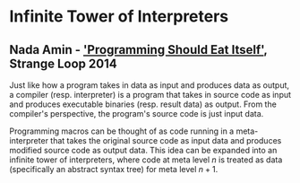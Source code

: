 # Infinite Tower of Interpreters

## Nada Amin - ['Programming Should Eat Itself'](https://www.youtube.com/watch?v=SrKj4hYic5A), Strange Loop 2014

Just like how a program takes in data as input and produces data as output, a compiler (resp. interpreter) is a program that takes in source code as input and produces executable binaries (resp. result data) as output. From the compiler's perspective, the program's source code is just input data.

Programming macros can be thought of as code running in a meta-interpreter that takes the original source code as input data and produces modified source code as output data. This idea can be expanded into an infinite tower of interpreters, where code at meta level $n$ is treated as data (specifically an abstract syntax tree) for meta level $n + 1$.
